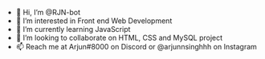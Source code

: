 - 👋 Hi, I’m @RJN-bot
- 👀 I’m interested in Front end Web Development 
- 🌱 I’m currently learning JavaScript
- 💞️ I’m looking to collaborate on HTML, CSS and MySQL project
- 📫 Reach me at Arjun#8000 on Discord or @arjunnsinghhh on Instagram 

<!---
RJN-bot/RJN-bot is a ✨ special ✨ repository because its `README.md` (this file) appears on your GitHub profile.
You can click the Preview link to take a look at your changes.
--->
